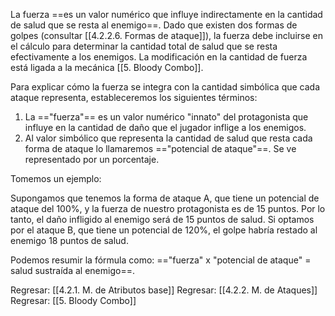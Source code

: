 
La fuerza ==es un valor numérico que influye indirectamente en la cantidad de salud que se resta al enemigo==. Dado que existen dos formas de golpes (consultar [[4.2.2.6. Formas de ataque]]), la fuerza debe incluirse en el cálculo para determinar la cantidad total de salud que se resta efectivamente a los enemigos. La modificación en la cantidad de fuerza está ligada a la mecánica [[5. Bloody Combo]].

Para explicar cómo la fuerza se integra con la cantidad simbólica que cada ataque representa, estableceremos los siguientes términos:

1. La =="fuerza"== es un valor numérico "innato" del protagonista que influye en la cantidad de daño que el jugador inflige a los enemigos.
2. Al valor simbólico que representa la cantidad de salud que resta cada forma de ataque lo llamaremos =="potencial de ataque"==. Se ve representado por un porcentaje.

Tomemos un ejemplo:

Supongamos que tenemos la forma de ataque A, que tiene un potencial de ataque del 100%, y la fuerza de nuestro protagonista es de 15 puntos. Por lo tanto, el daño infligido al enemigo será de 15 puntos de salud. Si optamos por el ataque B, que tiene un potencial de 120%, el golpe habría restado al enemigo 18 puntos de salud.

Podemos resumir la fórmula como: =="fuerza" x "potencial de ataque" = salud sustraída al enemigo==.


Regresar: [[4.2.1. M. de Atributos base]]
Regresar: [[4.2.2. M. de Ataques]]
Regresar: [[5. Bloody Combo]]